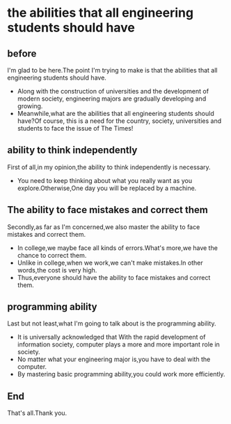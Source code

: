 #  the abilities that all engineering students should have
## before
I'm glad to be here.The point I'm trying to make is that  the abilities that all engineering students should have.
- Along with the construction of universities and the development of modern society, engineering majors are gradually developing and growing.
- Meanwhile,what are the abilities that all engineering students should have?Of course, this is a need for the country, society, universities and students to face the issue of The Times!
## ability to think independently
First of all,in my opinion,the ability to think independently is necessary.
- You need to keep thinking about what you really want  as you explore.Otherwise,One day you will be replaced by a machine.
## The ability to face mistakes and correct them
Secondly,as far as I'm concerned,we also master the ability to face mistakes and correct them.
- In college,we maybe  face all kinds of errors.What's more,we have the chance to correct them.
- Unlike in college,when we work,we can't make mistakes.In other words,the cost is very high.
- Thus,everyone should have the ability to face mistakes and correct them.
## programming ability
Last but not least,what I'm going to talk about is the programming ability.
- It is universally acknowledged that With the rapid development of information society, computer plays a more and more important role in society.
- No matter what your engineering major is,you have to deal with the computer.
- By mastering basic programming ability,you could work more efficiently.
## End
That's all.Thank you.